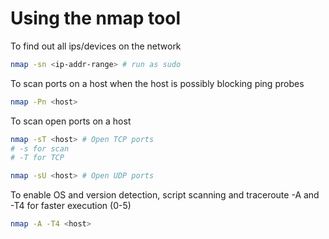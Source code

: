 # Using the nmap tool

To find out all ips/devices on the network

```sh
nmap -sn <ip-addr-range> # run as sudo
```

To scan ports on a host when the host is possibly blocking ping probes

```sh
nmap -Pn <host>
```

To scan open ports on a host

```sh
nmap -sT <host> # Open TCP ports
# -s for scan
# -T for TCP

nmap -sU <host> # Open UDP ports
```

To enable OS and version detection, script scanning and traceroute -A and -T4 for faster execution (0-5)

```sh
nmap -A -T4 <host>
```
